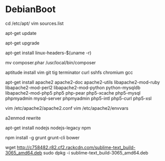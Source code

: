 # DebianBoot

cd /etc/apt/
vim sources.list

apt-get update

apt-get upgrade

apt-get install linux-headers-$(uname -r)

mv composer.phar /usr/local/bin/composer

aptitude install vim git tig terminator curl sshfs chromium gcc

apt-get install apache2 apache2-doc apache2-utils libapache2-mod-ruby libapache2-mod-perl2 libapache2-mod-python python-mysqldb libapache2-mod-php5 php5 php-pear php5-xcache php5-mysql phpmyadmin mysql-server phpmyadmin php5-intl php5-curl php5-xsl

vim /etc/apache2/apache2.conf 
vim /etc/apache2/envvars

a2enmod rewrite

apt-get install nodejs nodejs-legacy npm

npm install -g grunt grunt-cli bower

wget http://c758482.r82.cf2.rackcdn.com/sublime-text_build-3065_amd64.deb
sudo dpkg -i sublime-text_build-3065_amd64.deb
